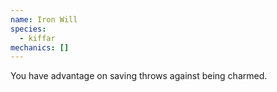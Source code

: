 ```yaml
---
name: Iron Will
species:
  - kiffar
mechanics: []
---
```

You have advantage on saving throws against being charmed.

